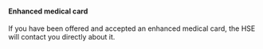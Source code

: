 ####  Enhanced medical card

If you have been offered and accepted an enhanced medical card, the HSE will
contact you directly about it.
